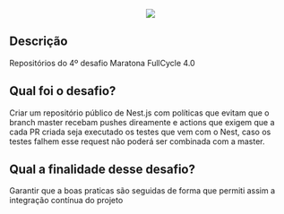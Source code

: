 <p align="center">
  <a href="http://maratona.fullcycle.com.br/" target="blank"><img src="http://maratona.fullcycle.com.br/public/img/logo-maratona.png"/></a>
</p>

## Descrição

Repositórios do 4º desafio Maratona FullCycle 4.0

## Qual foi o desafio?

Criar um repositório público de Nest.js com políticas que evitam que o branch master recebam pushes direamente e actions que exigem que a cada PR criada seja executado os testes que vem com o Nest, caso os testes falhem esse request não poderá ser combinada com a master.

## Qual a finalidade desse desafio?

Garantir que a boas praticas são seguidas de forma que permiti assim a integração contínua do projeto